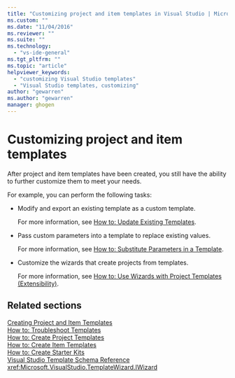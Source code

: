 ```yaml
---
title: "Customizing project and item templates in Visual Studio | Microsoft Docs"
ms.custom: ""
ms.date: "11/04/2016"
ms.reviewer: ""
ms.suite: ""
ms.technology: 
  - "vs-ide-general"
ms.tgt_pltfrm: ""
ms.topic: "article"
helpviewer_keywords: 
  - "customizing Visual Studio templates"
  - "Visual Studio templates, customizing"
author: "gewarren"
ms.author: "gewarren"
manager: ghogen
---
```

# Customizing project and item templates

After project and item templates have been created, you still have the ability to further customize them to meet your needs.

For example, you can perform the following tasks:

- Modify and export an existing template as a custom template.

   For more information, see [How to: Update Existing Templates](../ide/how-to-update-existing-templates.md).

- Pass custom parameters into a template to replace existing values.

   For more information, see [How to: Substitute Parameters in a Template](../ide/how-to-substitute-parameters-in-a-template.md).

- Customize the wizards that create projects from templates.

   For more information, see [How to: Use Wizards with Project Templates (Extensibility)](../extensibility/how-to-use-wizards-with-project-templates.md).

## Related sections

[Creating Project and Item Templates](../ide/creating-project-and-item-templates.md)  
[How to: Troubleshoot Templates](../ide/how-to-troubleshoot-templates.md)  
[How to: Create Project Templates](../ide/how-to-create-project-templates.md)  
[How to: Create Item Templates](../ide/how-to-create-item-templates.md)  
[How to: Create Starter Kits](../ide/how-to-create-starter-kits.md)  
[Visual Studio Template Schema Reference](../extensibility/visual-studio-template-schema-reference.md)  
<xref:Microsoft.VisualStudio.TemplateWizard.IWizard>